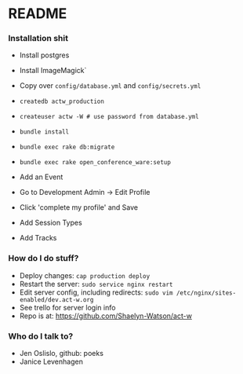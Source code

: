 # README #

### Installation shit ###

* Install postgres
* Install ImageMagick`
* Copy over `config/database.yml` and `config/secrets.yml`
* `createdb actw_production`
* `createuser actw -W # use password from database.yml`
* `bundle install`
* `bundle exec rake db:migrate`
* `bundle exec rake open_conference_ware:setup`

* Add an Event
* Go to Development Admin -> Edit Profile
* Click 'complete my profile' and Save
* Add Session Types
* Add Tracks

### How do I do stuff? ###

* Deploy changes:
    `cap production deploy`
* Restart the server:
    `sudo service nginx restart`
* Edit server config, including redirects:
    `sudo vim /etc/nginx/sites-enabled/dev.act-w.org`
* See trello for server login info
* Repo is at: https://github.com/Shaelyn-Watson/act-w
 
### Who do I talk to? ###

* Jen Oslislo, github: poeks
* Janice Levenhagen

